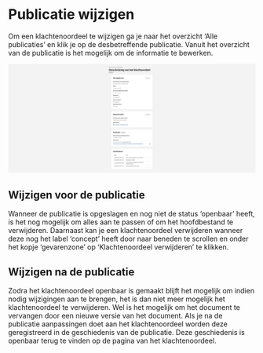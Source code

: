 # Publicatie wijzigen

Om een klachtenoordeel te wijzigen ga je naar het overzicht ‘Alle publicaties’ en klik je op de desbetreffende publicatie.
Vanuit het overzicht van de publicatie is het mogelijk om de informatie te bewerken.

![Deze afbeelding laat het overzicht zien van alle ingevulde informatie van de publicatie](img/klachtenoordeel_5.png)

## Wijzigen voor de publicatie

Wanneer de publicatie is opgeslagen en nog niet de status ‘openbaar’ heeft, is het nog mogelijk om alles aan te passen of om
het hoofdbestand te verwijderen. Daarnaast kan je een klachtenoordeel verwijderen wanneer deze nog het label ‘concept’ heeft
door naar beneden te scrollen en onder het kopje ‘gevarenzone’ op ‘Klachtenoordeel verwijderen’ te klikken.

## Wijzigen na de publicatie

Zodra het klachtenoordeel openbaar is gemaakt blijft het mogelijk om indien nodig wijzigingen aan te brengen, het is dan niet
meer mogelijk het klachtenoordeel te verwijderen. Wel is het mogelijk om het document te vervangen door een nieuwe versie van
het document. Als je na de publicatie aanpassingen doet aan het klachtenoordeel worden deze geregistreerd in de geschiedenis
van de publicatie. Deze geschiedenis is openbaar terug te vinden op de pagina van het klachtenoordeel.
